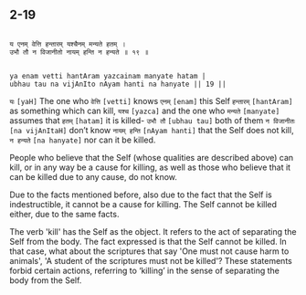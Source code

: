 ## 2-19


```shloka-sa

य एनम् वेत्ति हन्तारम् यश्चैनम् मन्यते हतम् ।
उभौ तौ न विजानीतो नायम् हन्ति न हन्यते ॥ १९ ॥

```
```shloka-sa-hk

ya enam vetti hantAram yazcainam manyate hatam |
ubhau tau na vijAnIto nAyam hanti na hanyate || 19 ||

```
`यः` `[yaH]` The one who `वेत्ति` `[vetti]` knows `एनम्` `[enam]` this Self `हन्तारम्` `[hantAram]` as something which can kill, `यश्च` `[yazca]` and the one who `मन्यते` `[manyate]` assumes that `हतम्` `[hatam]` it is killed- `उभौ तौ` `[ubhau tau]` both of them `न विजानीतः` `[na vijAnItaH]` don’t know `नायम् हन्ति` `[nAyam hanti]` that the Self does not kill, `न हन्यते` `[na hanyate]` nor can it be killed.

People who believe that the Self (whose qualities are described above) can kill, or in any way be a cause for killing, as well as those who believe that it can be killed due to any cause, do not know. 

Due to the facts mentioned before, also due to the fact that the Self is indestructible, it cannot be a cause for killing. The Self cannot be killed either, due to the same facts. 

The verb 'kill' has the Self as the object. It refers to the act of separating the Self from the body. The fact expressed is that the Self cannot be killed. In that case, what about the scriptures that say 'One must not cause harm to animals', 'A student of the scriptures must not be killed'? These statements forbid certain actions, referring to ‘killing’ in the sense of separating the body from the Self.


